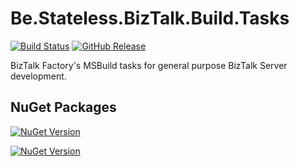 # Be.Stateless.BizTalk.Build.Tasks

[![Build Status](https://dev.azure.com/icraftsoftware/be.stateless/_apis/build/status/Be.Stateless.BizTalk.Build.Tasks%20Manual%20Release?branchName=master)](https://dev.azure.com/icraftsoftware/be.stateless/_build/latest?definitionId=56&branchName=master)
[![GitHub Release](https://img.shields.io/github/v/release/icraftsoftware/Be.Stateless.BizTalk.Build.Tasks?label=Release)](https://github.com/icraftsoftware/Be.Stateless.BizTalk.Build.Tasks/releases/latest)

BizTalk Factory's MSBuild tasks for general purpose BizTalk Server development.

## NuGet Packages

[![NuGet Version](https://img.shields.io/nuget/v/Be.Stateless.BizTalk.Build.Tasks.svg?label=Be.Stateless.BizTalk.Build.Tasks&style=flat)](https://www.nuget.org/packages/Be.Stateless.BizTalk.Build.Tasks/)

[![NuGet Version](https://img.shields.io/nuget/v/BizTalk.Server.2020.Build.svg?label=BizTalk.Server.2020.Build&style=flat)](https://www.nuget.org/packages/BizTalk.Server.2020.Build/)
